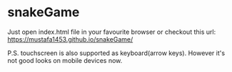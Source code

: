 # snakeGame

Just open index.html file in your favourite browser or checkout this url: https://mustafa1453.github.io/snakeGame/

P.S. touchscreen is also supported as keyboard(arrow keys). However it's not good looks on mobile devices now.
